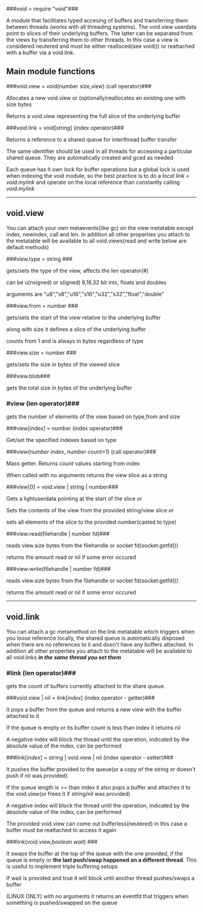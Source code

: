 ###void = require "void"###

A module that facilitates typed accesing of buffers and transferring them
between threads (works with all threading systems). The void.view userdata point to slices of their underlying buffers. The latter can be separated from the views by transferring them to other threads. In this case a view is considered neutered and must be either realloced(see void()) or reattached with a buffer via a void.link.

Main module functions
---------

###void.view = void(number size,_view_) (call operator)###

Allocates a new void.view or (optionally)reallocates an existing one with size bytes

Returns a void.view representing the full slice of the underlying buffer


###void.link = void[_string_] (index operator)###

Returns a reference to a shared queue for interthread buffer transfer

The same identifier should be used in all threads for accessing a particular shared queue. They are automatically created and gced as needed

Each queue has it own lock for buffer operations but a global lock is used when indexing the void module, so the best practice is to do a _local link = void.mylink_ and operate on the local reference than constantly calling _void.mylink_


***
void.view
---------
You can attach your own metaevents(like gc) on the view metatable except index, newindex, call and len. In addition all other properties you attach to the metatable will be available to all void.views(read and write below are default methods)

###view.type = string ###

gets/sets the type of the view, affects the len operator(#)

can be u(nsigned) or s(igned) 8,16,32 bit ints, floats and doubles

arguments are "u8","s8","u16","s16","u32","s32","float","double"

###view.from = number ###

gets/sets the start of the view relative to the underlying buffer

along with size it defines a slice of the underlying buffer

counts from 1 and is always in bytes regardless of type

###view.size = number ###

gets/sets the size in bytes of the viewed slice

###view.blob###

gets the total size in bytes of the underlying buffer

### #view (len operator)###

gets the number of elements of the view based on type,from and size

###view[_index_] = number (index operator)###

Get/set the specified indexes based on type

###view(_number index_, _number count_=1) (call operator)###

Mass getter. Returns _count_ values starting from index

When called with no arguments returns the view slice as a string

###view[0] = void.view | string | number###

Gets a lightuserdata pointing at the start of the slice or

Sets the contents of the view from the provided string/view slice or

sets all elements of the slice to the provided number(casted to type)

###view:read(filehandle | number fd)###

reads view.size bytes from the filehandle or socket fd(socket:getfd())

returns the amount read or nil if some error occured

###view:write(filehandle | number fd)###

reads view.size bytes from the filehandle or socket fd(socket:getfd())

returns the amount read or nil if some error occured

***
void.link
---------
You can attach a gc metamethod on the link metatable which triggers when you loose reference locally, the shared queue is automatically disposed when there are no references to it and doen't have any buffers attached. In addition all other properties you attach to the metatable will be available to all void.links ***in the same thread you set them***

### #link (len operator)###

gets the count of buffers currently attached to the share queue.

###void.view | nil = link[_index_] (index operator - getter)###

It pops a buffer from the queue and returns a new view with the buffer attached to it

If the queue is empty or its buffer count is less than index it returns nil

A negative index will block the thread until the operation, indicated by the absolute value of the index, can be performed

###link[_index_] = string | void.view | nil (index operator - setter)###

It pushes the buffer provided to the queue(or a copy of the string or doesn't push if nil was provided)

If the queue length is >= than index it also pops a buffer and attaches it to the void.view(or frees it if string/nil was provided)

A negative index will block the thread until the operation, indicated by the absolute value of the index, can be performed

The provided void.view can come out bufferless(neutered) in this case a buffer must be reattached to access it again

###link(void.view,_boolean wait_) ###

It swaps the buffer at the top of the queue with the one provided, if the queue is empty or __the last push/swap happened on a different thread__. This is useful to implement triple buffering setups

If wait is provided and true it will block until another thread pushes/swaps a buffer

(LINUX ONLY) with no arguments it returns an eventfd that triggers when something is pushed/swapped on the queue

